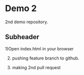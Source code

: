 # Demo 2

2nd demo repository.

## Subheader

1)Open index.html in your browser

2) pushing feature branch to github.

3) making 2nd pull request
